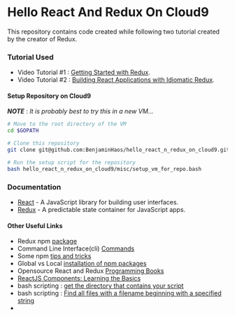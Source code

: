 # Hello React And Redux On Cloud9

This repository contains code created while following two tutorial created by the creator of Redux.

### Tutorial Used

* Video Tutorial #1 : [Getting Started with Redux](https://egghead.io/courses/getting-started-with-redux).
* Video Tutorial #2 : [Building React Applications with Idiomatic Redux](https://egghead.io/courses/building-react-applications-with-idiomatic-redux).

#### Setup Repository on Cloud9

***NOTE*** : *It is probably best to try this in a new VM...*

```bash
# Move to the root directory of the VM
cd $GOPATH 

# Clone this repository
git clone git@github.com:BenjaminHaos/hello_react_n_redux_on_cloud9.git

# Run the setup script for the repository
bash hello_react_n_redux_on_cloud9/misc/setup_vm_for_repo.bash
```


### Documentation

* [React](https://facebook.github.io/react/) - A JavaScript library for building user interfaces.
* [Redux](http://redux.js.org/) - A predictable state container for JavaScript apps.

#### Other Useful Links

* Redux npm [package](https://www.npmjs.com/package/redux)
* Command Line Interface(cli) [Commands](https://docs.npmjs.com/cli/npm)
* Some npm [tips and tricks](https://nodesource.com/blog/eleven-npm-tricks-that-will-knock-your-wombat-socks-off/)
* Global vs Local [installation of npm packages](https://nodejs.org/en/blog/npm/npm-1-0-global-vs-local-installation/)
* Opensource React and Redux [Programming Books](https://github.com/vhf/free-programming-books/blob/master/javascript-frameworks-resources.md#redux)
* [ReactJS Components: Learning the Basics](https://scotch.io/tutorials/reactjs-components-learning-the-basics)
* bash scripting : [get the directory that contains your script](http://www.ostricher.com/2014/10/the-right-way-to-get-the-directory-of-a-bash-script/)
* bash scripting : [Find all files with a filename beginning with a specified string](http://stackoverflow.com/questions/4034896/find-all-files-with-a-filename-beginning-with-a-specified-string-which-may-match)
* 
